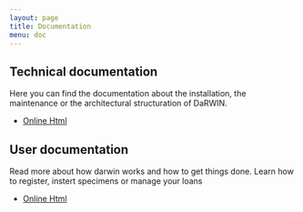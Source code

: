 ```yaml
---
layout: page
title: Documentation
menu: doc
---
```


## Technical documentation

Here you can find the documentation about the installation, the maintenance
or the architectural structuration of DaRWIN.

* [Online Html](tech/)

## User documentation

Read more about how darwin works and how to get things done.
Learn how to register, instert specimens or manage your loans

* [Online Html](user/)